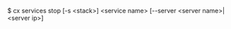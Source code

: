 <!-- layout:code post: services_usage -->


$ cx services stop [-s &lt;stack&gt;] &lt;service name&gt; [--server &lt;server name&gt;|&lt;server ip&gt;]
